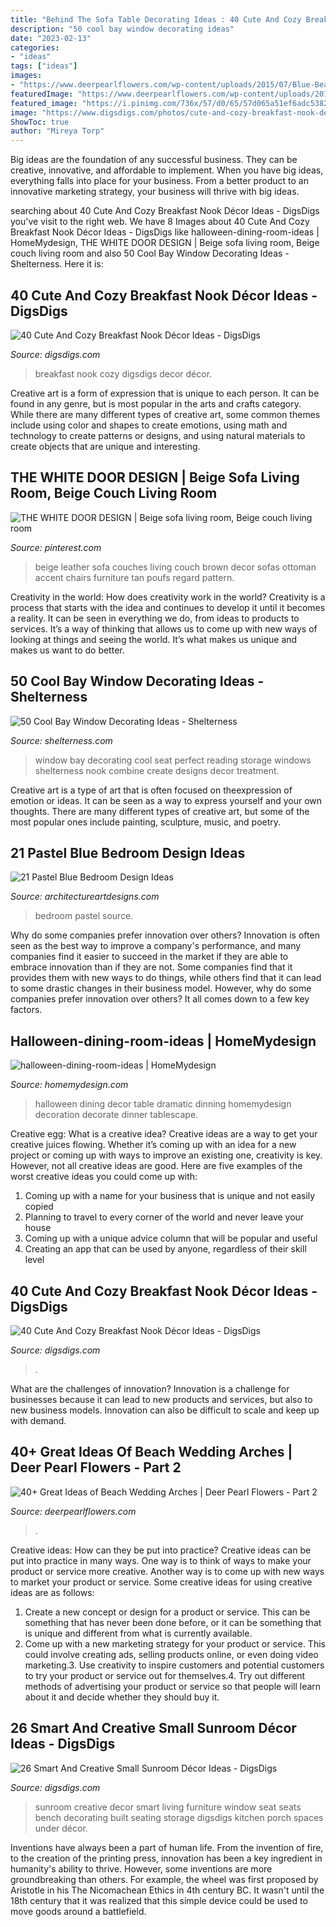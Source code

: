 ```yaml
---
title: "Behind The Sofa Table Decorating Ideas : 40 Cute And Cozy Breakfast Nook Décor Ideas"
description: "50 cool bay window decorating ideas"
date: "2023-02-13"
categories:
- "ideas"
tags: ["ideas"]
images:
- "https://www.deerpearlflowers.com/wp-content/uploads/2015/07/Blue-Beach-Wedding-Ideas.jpg"
featuredImage: "https://www.deerpearlflowers.com/wp-content/uploads/2015/07/Blue-Beach-Wedding-Ideas.jpg"
featured_image: "https://i.pinimg.com/736x/57/d0/65/57d065a51ef6adc538216cf93bbbbffb--leather-sofa-brown-brown-sofa.jpg"
image: "https://www.digsdigs.com/photos/cute-and-cozy-breakfast-nook-decor-ideas-36.jpg"
ShowToc: true
author: "Mireya Torp"
---
```



Big ideas are the foundation of any successful business. They can be creative, innovative, and affordable to implement. When you have big ideas, everything falls into place for your business. From a better product to an innovative marketing strategy, your business will thrive with big ideas.

	

		
searching about 40 Cute And Cozy Breakfast Nook Décor Ideas - DigsDigs you've visit to the right web. We have 8 Images about 40 Cute And Cozy Breakfast Nook Décor Ideas - DigsDigs like halloween-dining-room-ideas | HomeMydesign, THE WHITE DOOR DESIGN | Beige sofa living room, Beige couch living room and also 50 Cool Bay Window Decorating Ideas - Shelterness. Here it is:
		
    
## 40 Cute And Cozy Breakfast Nook Décor Ideas - DigsDigs

<img loading=lazy src="https://www.digsdigs.com/photos/cute-and-cozy-breakfast-nook-decor-ideas-4.jpg" onerror="this.onerror=null;this.src='https://tse1.mm.bing.net/th?id=OIP.00BzP7p2ITyMLNGOshm_dwHaJq&amp;pid=15.1';" alt="40 Cute And Cozy Breakfast Nook Décor Ideas - DigsDigs">

_Source: digsdigs.com_

>breakfast nook cozy digsdigs decor décor. 

	

Creative art is a form of expression that is unique to each person. It can be found in any genre, but is most popular in the arts and crafts category. While there are many different types of creative art, some common themes include using color and shapes to create emotions, using math and technology to create patterns or designs, and using natural materials to create objects that are unique and interesting.

    
## THE WHITE DOOR DESIGN | Beige Sofa Living Room, Beige Couch Living Room

<img loading=lazy src="https://i.pinimg.com/736x/57/d0/65/57d065a51ef6adc538216cf93bbbbffb--leather-sofa-brown-brown-sofa.jpg" onerror="this.onerror=null;this.src='https://tse2.mm.bing.net/th?id=OIP.NfvLgHgE31FC3etELdfMTwHaJ3&amp;pid=15.1';" alt="THE WHITE DOOR DESIGN | Beige sofa living room, Beige couch living room">

_Source: pinterest.com_

>beige leather sofa couches living couch brown decor sofas ottoman accent chairs furniture tan poufs regard pattern. 

	

Creativity in the world: How does creativity work in the world?
Creativity is a process that starts with the idea and continues to develop it until it becomes a reality. It can be seen in everything we do, from ideas to products to services. It’s a way of thinking that allows us to come up with new ways of looking at things and seeing the world. It’s what makes us unique and makes us want to do better.

    
## 50 Cool Bay Window Decorating Ideas - Shelterness

<img loading=lazy src="http://i.shelterness.com/2012/02/25-cool-bay-window-decorating-ideas-9.jpg" onerror="this.onerror=null;this.src='https://tse2.mm.bing.net/th?id=OIP.fnew-33er8Lww9He_vT7fAHaLF&amp;pid=15.1';" alt="50 Cool Bay Window Decorating Ideas - Shelterness">

_Source: shelterness.com_

>window bay decorating cool seat perfect reading storage windows shelterness nook combine create designs decor treatment. 

	

Creative art is a type of art that is often focused on theexpression of emotion or ideas. It can be seen as a way to express yourself and your own thoughts. There are many different types of creative art, but some of the most popular ones include painting, sculpture, music, and poetry.

    
## 21 Pastel Blue Bedroom Design Ideas

<img loading=lazy src="https://www.architectureartdesigns.com/wp-content/uploads/2015/05/1910-630x840.jpg" onerror="this.onerror=null;this.src='https://tse4.mm.bing.net/th?id=OIP.BL2dCL-65xi1GIp7rN_o4AHaJ4&amp;pid=15.1';" alt="21 Pastel Blue Bedroom Design Ideas">

_Source: architectureartdesigns.com_

>bedroom pastel source. 

	

Why do some companies prefer innovation over others?
Innovation is often seen as the best way to improve a company's performance, and many companies find it easier to succeed in the market if they are able to embrace innovation than if they are not. Some companies find that it provides them with new ways to do things, while others find that it can lead to some drastic changes in their business model. However, why do some companies prefer innovation over others? It all comes down to a few key factors.

    
## Halloween-dining-room-ideas | HomeMydesign

<img loading=lazy src="https://homemydesign.com/wp-content/uploads/2014/09/halloween-dining-room-ideas.jpg" onerror="this.onerror=null;this.src='https://tse3.mm.bing.net/th?id=OIP.l0Y1nJPYK8sw92XpGkFMBQHaLH&amp;pid=15.1';" alt="halloween-dining-room-ideas | HomeMydesign">

_Source: homemydesign.com_

>halloween dining decor table dramatic dinning homemydesign decoration decorate dinner tablescape. 

	

Creative egg: What is a creative idea?
Creative ideas are a way to get your creative juices flowing. Whether it’s coming up with an idea for a new project or coming up with ways to improve an existing one, creativity is key. However, not all creative ideas are good. Here are five examples of the worst creative ideas you could come up with:
1. Coming up with a name for your business that is unique and not easily copied
2. Planning to travel to every corner of the world and never leave your house
3. Coming up with a unique advice column that will be popular and useful
4. Creating an app that can be used by anyone, regardless of their skill level

    
## 40 Cute And Cozy Breakfast Nook Décor Ideas - DigsDigs

<img loading=lazy src="https://www.digsdigs.com/photos/cute-and-cozy-breakfast-nook-decor-ideas-36.jpg" onerror="this.onerror=null;this.src='https://tse2.mm.bing.net/th?id=OIP.5XpTIKv2pz5aRvW_NjvqPAHaJ4&amp;pid=15.1';" alt="40 Cute And Cozy Breakfast Nook Décor Ideas - DigsDigs">

_Source: digsdigs.com_

>. 

	

What are the challenges of innovation?
Innovation is a challenge for businesses because it can lead to new products and services, but also to new business models. Innovation can also be difficult to scale and keep up with demand.

    
## 40+ Great Ideas Of Beach Wedding Arches | Deer Pearl Flowers - Part 2

<img loading=lazy src="https://www.deerpearlflowers.com/wp-content/uploads/2015/07/Blue-Beach-Wedding-Ideas.jpg" onerror="this.onerror=null;this.src='https://tse1.mm.bing.net/th?id=OIP.uE44z-5qBebDe41EWF8xBgHaLJ&amp;pid=15.1';" alt="40+ Great Ideas of Beach Wedding Arches | Deer Pearl Flowers - Part 2">

_Source: deerpearlflowers.com_

>. 

	

Creative ideas: How can they be put into practice?
Creative ideas can be put into practice in many ways. One way is to think of ways to make your product or service more creative. Another way is to come up with new ways to market your product or service. Some creative ideas for using creative ideas are as follows:
1. Create a new concept or design for a product or service. This can be something that has never been done before, or it can be something that is unique and different from what is currently available.
2. Come up with a new marketing strategy for your product or service. This could involve creating ads, selling products online, or even doing video marketing.3. Use creativity to inspire customers and potential customers to try your product or service out for themselves.4. Try out different methods of advertising your product or service so that people will learn about it and decide whether they should buy it.

    
## 26 Smart And Creative Small Sunroom Décor Ideas - DigsDigs

<img loading=lazy src="http://www.digsdigs.com/photos/smart-and-creative-small-sunroom-decor-ideas-17.jpg" onerror="this.onerror=null;this.src='https://tse1.mm.bing.net/th?id=OIP.2RrD-fkq2ImylYWslVWZWAHaJ3&amp;pid=15.1';" alt="26 Smart And Creative Small Sunroom Décor Ideas - DigsDigs">

_Source: digsdigs.com_

>sunroom creative decor smart living furniture window seat seats bench decorating built seating storage digsdigs kitchen porch spaces under décor. 

	

Inventions have always been a part of human life. From the invention of fire, to the creation of the printing press, innovation has been a key ingredient in humanity's ability to thrive. However, some inventions are more groundbreaking than others. For example, the wheel was first proposed by Aristotle in his The Nicomachean Ethics in 4th century BC. It wasn't until the 18th century that it was realized that this simple device could be used to move goods around a battlefield.

